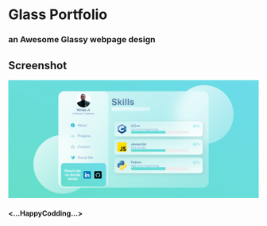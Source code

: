 # Glass Portfolio

### an Awesome Glassy webpage design

## Screenshot

<img src="/Glass Template/images/screenshot.png" alt="Sample image" title="Sample Image">

#### <...HappyCodding...>
